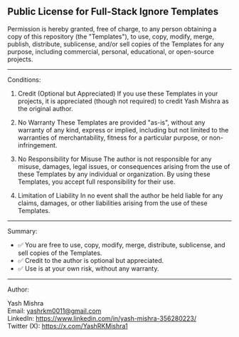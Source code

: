 ## Public License for Full-Stack Ignore Templates

Permission is hereby granted, free of charge, to any person obtaining a copy of this repository (the "Templates"), to use, copy, modify, merge, publish, distribute, sublicense, and/or sell copies of the Templates for any purpose, including commercial, personal, educational, or open-source projects.

---

Conditions:

1. Credit (Optional but Appreciated)
   If you use these Templates in your projects, it is appreciated (though not required) to credit Yash Mishra as the original author.

2. No Warranty
   These Templates are provided "as-is", without any warranty of any kind, express or implied, including but not limited to the warranties of merchantability, fitness for a particular purpose, or non-infringement.

3. No Responsibility for Misuse
   The author is not responsible for any misuse, damages, legal issues, or consequences arising from the use of these Templates by any individual or organization. By using these Templates, you accept full responsibility for their use.

4. Limitation of Liability
   In no event shall the author be held liable for any claims, damages, or other liabilities arising from the use of these Templates.

---

Summary:

- ✅ You are free to use, copy, modify, merge, distribute, sublicense, and sell copies of the Templates.  
- ✅ Credit to the author is optional but appreciated.  
- ✅ Use is at your own risk, without any warranty.  

---

Author:

Yash Mishra  
Email: yashrkm0011@gmail.com  
LinkedIn: https://www.linkedin.com/in/yash-mishra-356280223/  
Twitter (X): https://x.com/YashRKMishra1
